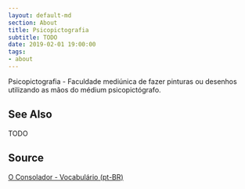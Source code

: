 ```yaml
---
layout: default-md
section: About
title: Psicopictografia
subtitle: TODO
date: 2019-02-01 19:00:00
tags:
- about
---
```


Psicopictografia - Faculdade mediúnica de fazer pinturas ou desenhos utilizando as mãos do médium psicopictógrafo. 


## See Also
TODO

## Source
[O Consolador - Vocabulário (pt-BR)](http://www.oconsolador.com.br/linkfixo/vocabulario/principal.html)
